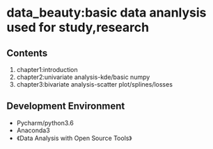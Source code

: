 # data_beauty:basic data ananlysis used for study,research
## Contents
1. chapter1:introduction
2. chapter2:univariate analysis-kde/basic numpy
3. chapter3:bivariate analysis-scatter plot/splines/losses
## Development Environment
* Pycharm/python3.6
* Anaconda3
* 《Data Analysis with Open Source Tools》

